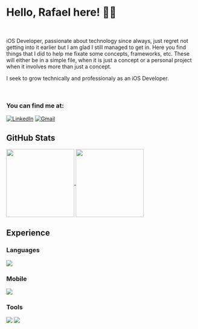 <!--
### Hi there 👋

**racpsjcsp/racpsjcsp** is a ✨ _special_ ✨ repository because its `README.md` (this file) appears on your GitHub profile.

Here are some ideas to get you started:

- 🔭 I’m currently working on ...
- 🌱 I’m currently learning ...
- 👯 I’m looking to collaborate on ...
- 🤔 I’m looking for help with ...
- 💬 Ask me about ...
- 📫 How to reach me: ...
- 😄 Pronouns: ...
- ⚡ Fun fact: ...
-->


# Hello, Rafael here! 👋🏽
<br>
<p>iOS Developer, passionate about technology since always, just regret not getting into it earlier but I am glad I still managed to get in. Here you find things that I did to help me fixate some concepts, frameworks, etc. These will either be in a simple file, when it is just a concept or a personal project when it involves more than just a concept.</p>

<p>I seek to grow technically and professionaly as an iOS Developer.</p>
<br>

### You can find me at:

[![LinkedIn](https://img.shields.io/badge/linkedin-%230077B5.svg?style=for-the-badge&logo=linkedin&logoColor=white)](https://www.linkedin.com/in/rafaelplinio/)
[![Gmail](https://img.shields.io/badge/Mail-D14836?style=for-the-badge&logo=gmail&logoColor=white)](mailto:racpsjcsp@gmail.com)

## GitHub Stats

<a href="https://github.com/racpsjcsp">
  <img align="center" height="180rem" src="https://github-readme-stats.vercel.app/api?username=racpsjcsp&show_icons=true&theme=dark&count_private=true">
</a>
<a href="https://github.com/racpsjcsp">
  <img align="center" height="180rem" src="https://github-readme-stats.vercel.app/api/top-langs/?username=racpsjcsp&layout=compact&theme=dark&count_private=true">
</a>

## Experience

### Languages
<div>
  <img src="https://img.shields.io/badge/swift-F54A2A?style=for-the-badge&logo=swift&logoColor=white">
</div>

### Mobile
<div>
  <img src="https://img.shields.io/badge/iOS-000000?style=for-the-badge&logo=ios&logoColor=white">
</div>

### Tools
<div>
  <img src="https://img.shields.io/badge/Xcode-007ACC?style=for-the-badge&logo=Xcode&logoColor=white">
  <img src="https://img.shields.io/badge/git-%23F05033.svg?style=for-the-badge&logo=git&logoColor=white">
</div>

